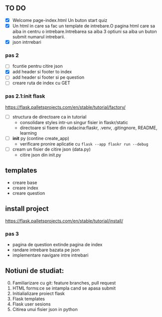 

## TO DO 

- [X] Welcome page-index.html Un buton start quiz
- [x] Un html in care sa fac un template de intrebare.O pagina html care sa aiba in centru o intrebare.Intrebarea sa aiba 3 optiuni sa aiba un buton submit numarul intrebarii.
- [x] json intrrebari

### pas 2

- [ ] fcuntie pentru citire json 
- [x] add header si footer to index
- [ ] add header si footer si pe question
- [ ] creare ruta de index cu GET
 
### pas 2.1:init flask

<https://flask.palletsprojects.com/en/stable/tutorial/factory/>
- [ ] structura de directoare ca in tutorial
    - consolidare styles intr-un singur fisier in flaskr/static
    - directoare si fisere din radacina:flaskr, .venv, .gitingnore, README, learning
- [ ] __init__ py (contine create_app)
    - verificare pronire aplicatie cu `flask --app flaskr run --debug`
- [ ] cream un fisier de citire json (data.py)
    - citire json din init.py

## templates 

- creare base
- creare index
- creare question

## install project 

<https://flask.palletsprojects.com/en/stable/tutorial/install/>


### pas 3

- pagina de question extinde pagina de index 
- randare intrebare bazata pe json 
- implementare navigare intre intrebari





## Notiuni de studiat:

0. Familiarizare cu git: feature branches, pull request 
1. HTML forms:ce se intampla cand se apasa submit
2. Initialializare proiect flask 
3. Flask templates
4. Flask user sesions
5. Citirea unui fisier json in python